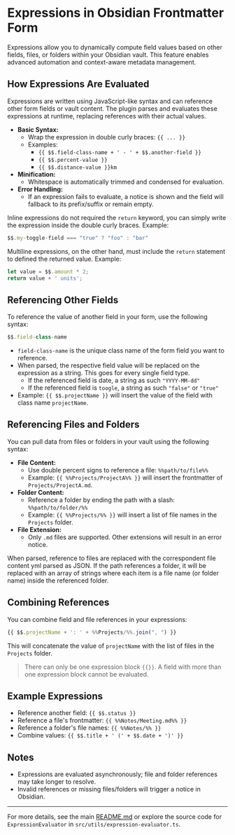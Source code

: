 # Expressions in Obsidian Frontmatter Form

Expressions allow you to dynamically compute field values based on other fields, files, or folders within your Obsidian vault. This feature enables advanced automation and context-aware metadata management.

## How Expressions Are Evaluated

Expressions are written using JavaScript-like syntax and can reference other form fields or vault content. The plugin parses and evaluates these expressions at runtime, replacing references with their actual values.

- **Basic Syntax:**
  - Wrap the expression in double curly braces: `{{ ... }}`
  - Examples:
    - `{{ $$.field-class-name + ' - ' + $$.another-field }}`
    - `{{ $$.percent-value }}`
    - `{{ $$.distance-value }}km`
- **Minification:**
  - Whitespace is automatically trimmed and condensed for evaluation.
- **Error Handling:**
  - If an expression fails to evaluate, a notice is shown and the field will fallback to its prefix/suffix or remain empty.

Inline expressions do not required the `return` keyword, you can simply write the expression inside the double curly braces. Example:

```js
$$.my-toggle-field === "true" ? "foo" : "bar" 
```

Multiline expressions, on the other hand, must include the `return` statement to defined the returned value. Example:

```js
let value = $$.amount * 2;
return value + ' units';
```

## Referencing Other Fields

To reference the value of another field in your form, use the following syntax:

```js
$$.field-class-name
```

- `field-class-name` is the unique class name of the form field you want to reference.
- When parsed, the respective field value will be replaced on the expression as a string. This goes for every single field type.
  - If the referenced field is date, a string as such `"YYYY-MM-dd"`
  - If the referenced field is `toogle`, a string as such `"false"` or `"true"`
- Example: `{{ $$.projectName }}` will insert the value of the field with class name `projectName`.

## Referencing Files and Folders

You can pull data from files or folders in your vault using the following syntax:

- **File Content:**
  - Use double percent signs to reference a file: `%%path/to/file%%`
  - Example: `{{ %%Projects/ProjectA%% }}` will insert the frontmatter of `Projects/ProjectA.md`.
- **Folder Content:**
  - Reference a folder by ending the path with a slash: `%%path/to/folder/%%`
  - Example: `{{ %%Projects/%% }}` will insert a list of file names in the `Projects` folder.
- **File Extension:**
  - Only `.md` files are supported. Other extensions will result in an error notice.

When parsed, reference to files are replaced with the correspondent file content yml parsed as JSON. If the path references a folder, it will be replaced with an array of strings where each item is a file name (or folder name) inside the referenced folder.

## Combining References

You can combine field and file references in your expressions:

```js
{{ $$.projectName + ': ' + %%Projects/%%.join(", ") }}
```

This will concatenate the value of `projectName` with the list of files in the `Projects` folder.

> There can only be one expression block `{{}}`. A field with more than one expression block cannot be evaluated.

## Example Expressions

- Reference another field: `{{ $$.status }}`
- Reference a file's frontmatter: `{{ %%Notes/Meeting.md%% }}`
- Reference a folder's file names: `{{ %%Notes/%% }}`
- Combine values: `{{ $$.title + ' (' + $$.date + ')' }}`

## Notes

- Expressions are evaluated asynchronously; file and folder references may take longer to resolve.
- Invalid references or missing files/folders will trigger a notice in Obsidian.

---
For more details, see the main [README.md](./readme.md) or explore the source code for `ExpressionEvaluator` in `src/utils/expression-evaluator.ts`.
